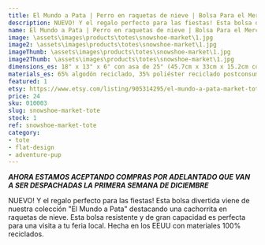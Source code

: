 ```yaml
---
title: El Mundo a Pata | Perro en raquetas de nieve | Bolsa Para el Mercado
description: NUEVO! Y el regalo perfecto para las fiestas! Esta bolsa divertida viene de nuestra colección "El Mundo a Pata" destacando una cachorrita en raquetas de nieve. Esta bolsa resistente y de gran capacidad es perfecta para una visita a tu feria local. Hecha en los EEUU con materiales 100% reciclados.
name: El Mundo a Pata | Perro en raquetas de nieve | Bolsa Para el Mercado
image: \assets\images\products\totes\snowshoe-market\1.jpg
image2: \assets\images\products\totes\snowshoe-market\1.jpg
imageThumb: \assets\images\products\totes\snowshoe-market\1.jpg
image2Thumb: \assets\images\products\totes\snowshoe-market\1.jpg
dimensions_es: 18" x 13" x 6" con asa de 25" (45.7cm x 33cm x 15.2cm con asa de 63.5cm)
materials_es: 65% algodón reciclado, 35% poliéster reciclado postconsumo certificado
featured: 1
etsy: https://www.etsy.com/listing/905314295/el-mundo-a-pata-market-tote-bag
price: 24
sku: 010003
slug: snowshoe-market-tote
stock: 1
ref: snowshoe-market-tote
category:
- tote
- flat-design
- adventure-pup
---
```

***AHORA ESTAMOS ACEPTANDO COMPRAS POR ADELANTADO QUE VAN A SER DESPACHADAS LA PRIMERA SEMANA DE DICIEMBRE***

NUEVO! Y el regalo perfecto para las fiestas! Esta bolsa divertida viene de nuestra colección "El Mundo a Pata" destacando una cachorrita en raquetas de nieve. Esta bolsa resistente y de gran capacidad es perfecta para una visita a tu feria local. Hecha en los EEUU con materiales 100% reciclados.
